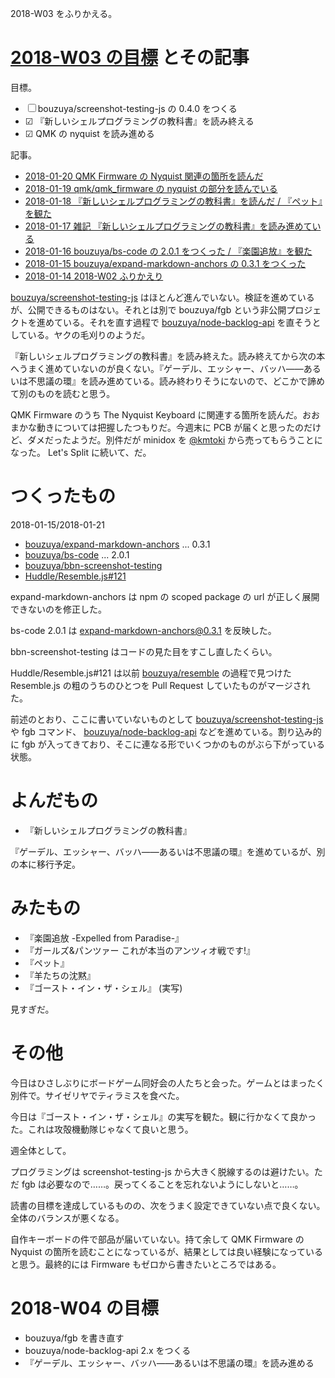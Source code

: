 2018-W03 をふりかえる。

# [2018-W03 の目標][2018-01-14] とその記事

目標。

- ☐ bouzuya/screenshot-testing-js の 0.4.0 をつくる
- ☑ 『新しいシェルプログラミングの教科書』を読み終える
- ☑ QMK の nyquist を読み進める

記事。

- [2018-01-20 QMK Firmware の Nyquist 関連の箇所を読んだ][2018-01-20]
- [2018-01-19 qmk/qmk_firmware の nyquist の部分を読んでいる][2018-01-19]
- [2018-01-18 『新しいシェルプログラミングの教科書』を読んだ / 『ペット』を観た][2018-01-18]
- [2018-01-17 雑記 『新しいシェルプログラミングの教科書』を読み進めている][2018-01-17]
- [2018-01-16 bouzuya/bs-code の 2.0.1 をつくった / 『楽園追放』を観た][2018-01-16]
- [2018-01-15 bouzuya/expand-markdown-anchors の 0.3.1 をつくった][2018-01-15]
- [2018-01-14 2018-W02 ふりかえり][2018-01-14]

[bouzuya/screenshot-testing-js][] はほとんど進んでいない。検証を進めているが、公開できるものはない。それとは別で bouzuya/fgb という非公開プロジェクトを進めている。それを直す過程で [bouzuya/node-backlog-api][] を直そうとしている。ヤクの毛刈りのようだ。

『新しいシェルプログラミングの教科書』を読み終えた。読み終えてから次の本へうまく進めていないのが良くない。『ゲーデル、エッシャー、バッハ――あるいは不思議の環』を読み進めている。読み終わりそうにないので、どこかで諦めて別のものを読むと思う。

QMK Firmware のうち The Nyquist Keyboard に関連する箇所を読んだ。おおまかな動きについては把握したつもりだ。今週末に PCB が届くと思ったのだけど、ダメだったようだ。別件だが minidox を [@kmtoki](https://twitter.com/kmtoki) から売ってもらうことになった。 Let's Split に続いて、だ。

# つくったもの

2018-01-15/2018-01-21


- [bouzuya/expand-markdown-anchors][] ... 0.3.1
- [bouzuya/bs-code][] ... 2.0.1
- [bouzuya/bbn-screenshot-testing][]
- [Huddle/Resemble.js#121][]

expand-markdown-anchors は npm の scoped package の url が正しく展開できないのを修正した。

bs-code 2.0.1 は expand-markdown-anchors@0.3.1 を反映した。

bbn-screenshot-testing はコードの見た目をすこし直したくらい。

Huddle/Resemble.js#121 は以前 [bouzuya/resemble][] の過程で見つけた Resemble.js の粗のうちのひとつを Pull Request していたものがマージされた。

前述のとおり、ここに書いていないものとして [bouzuya/screenshot-testing-js][] や fgb コマンド、 [bouzuya/node-backlog-api][] などを進めている。割り込み的に fgb が入ってきており、そこに連なる形でいくつかのものがぶら下がっている状態。

# よんだもの

- 『新しいシェルプログラミングの教科書』

『ゲーデル、エッシャー、バッハ――あるいは不思議の環』を進めているが、別の本に移行予定。

# みたもの

- 『楽園追放 -Expelled from Paradise-』
- 『ガールズ&パンツァー これが本当のアンツィオ戦です!』
- 『ペット』
- 『羊たちの沈黙』
- 『ゴースト・イン・ザ・シェル』 (実写)

見すぎだ。

# その他

今日はひさしぶりにボードゲーム同好会の人たちと会った。ゲームとはまったく別件で。サイゼリヤでティラミスを食べた。

今日は『ゴースト・イン・ザ・シェル』の実写を観た。観に行かなくて良かった。これは攻殻機動隊じゃなくて良いと思う。

週全体として。

プログラミングは screenshot-testing-js から大きく脱線するのは避けたい。ただ fgb は必要なので……。戻ってくることを忘れないようにしないと……。

読書の目標を達成しているものの、次をうまく設定できていない点で良くない。全体のバランスが悪くなる。

自作キーボードの件で部品が届いていない。持て余して QMK Firmware の Nyquist の箇所を読むことになっているが、結果としては良い経験になっていると思う。最終的には Firmware もゼロから書きたいところではある。

# 2018-W04 の目標

- bouzuya/fgb を書き直す
- bouzuya/node-backlog-api 2.x をつくる
- 『ゲーデル、エッシャー、バッハ――あるいは不思議の環』を読み進める

[2018-01-14]: https://blog.bouzuya.net/2018/01/14/
[2018-01-15]: https://blog.bouzuya.net/2018/01/15/
[2018-01-16]: https://blog.bouzuya.net/2018/01/16/
[2018-01-17]: https://blog.bouzuya.net/2018/01/17/
[2018-01-18]: https://blog.bouzuya.net/2018/01/18/
[2018-01-19]: https://blog.bouzuya.net/2018/01/19/
[2018-01-20]: https://blog.bouzuya.net/2018/01/20/
[Huddle/Resemble.js#121]: https://github.com/Huddle/Resemble.js/issues/121
[bouzuya/bbn-screenshot-testing]: https://github.com/bouzuya/bbn-screenshot-testing
[bouzuya/bs-code]: https://github.com/bouzuya/bs-code
[bouzuya/expand-markdown-anchors]: https://github.com/bouzuya/expand-markdown-anchors
[bouzuya/node-backlog-api]: https://github.com/bouzuya/node-backlog-api
[bouzuya/resemble]: https://github.com/bouzuya/resemble
[bouzuya/screenshot-testing-js]: https://github.com/bouzuya/screenshot-testing-js
